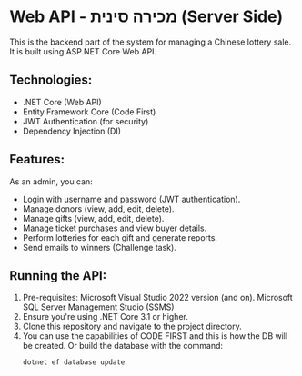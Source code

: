 # Web API - מכירה סינית (Server Side)

This is the backend part of the system for managing a Chinese lottery sale. It is built using ASP.NET Core Web API.

## Technologies:
- .NET Core (Web API)
- Entity Framework Core (Code First)
- JWT Authentication (for security)
- Dependency Injection (DI)

## Features:
As an admin, you can:
- Login with username and password (JWT authentication).
- Manage donors (view, add, edit, delete).
- Manage gifts (view, add, edit, delete).
- Manage ticket purchases and view buyer details.
- Perform lotteries for each gift and generate reports.
- Send emails to winners (Challenge task).

## Running the API:
1. Pre-requisites: Microsoft Visual Studio 2022 version (and on). Microsoft SQL Server Management Studio (SSMS)
2. Ensure you're using .NET Core 3.1 or higher.
3. Clone this repository and navigate to the project directory.
4. You can use the capabilities of CODE FIRST and this is how the DB will be created. Or build the database with the command:
   ```bash
   dotnet ef database update
   
   
